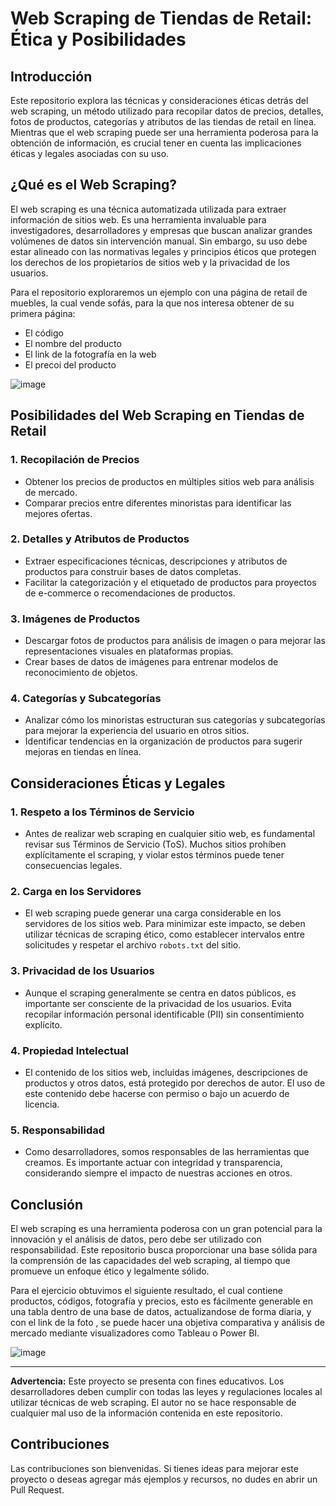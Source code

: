 # Web Scraping de Tiendas de Retail: Ética y Posibilidades

## Introducción

Este repositorio explora las técnicas y consideraciones éticas detrás del web scraping, un método utilizado para recopilar datos de precios, detalles, fotos de productos, categorías y atributos de las tiendas de retail en línea. Mientras que el web scraping puede ser una herramienta poderosa para la obtención de información, es crucial tener en cuenta las implicaciones éticas y legales asociadas con su uso.

## ¿Qué es el Web Scraping?

El web scraping es una técnica automatizada utilizada para extraer información de sitios web. Es una herramienta invaluable para investigadores, desarrolladores y empresas que buscan analizar grandes volúmenes de datos sin intervención manual. Sin embargo, su uso debe estar alineado con las normativas legales y principios éticos que protegen los derechos de los propietarios de sitios web y la privacidad de los usuarios.

Para el repositorio exploraremos un ejemplo con una página de retail de muebles, la cual vende sofás, para la que nos interesa obtener de su primera página: 
* El código
* El nombre del producto
* El link de la fotografía en la web
* El precoi del producto

![image](https://github.com/user-attachments/assets/3fbc99fd-7b54-42ae-b8d8-fb7cf72f7497)

## Posibilidades del Web Scraping en Tiendas de Retail

### 1. **Recopilación de Precios**
   - Obtener los precios de productos en múltiples sitios web para análisis de mercado.
   - Comparar precios entre diferentes minoristas para identificar las mejores ofertas.

### 2. **Detalles y Atributos de Productos**
   - Extraer especificaciones técnicas, descripciones y atributos de productos para construir bases de datos completas.
   - Facilitar la categorización y el etiquetado de productos para proyectos de e-commerce o recomendaciones de productos.

### 3. **Imágenes de Productos**
   - Descargar fotos de productos para análisis de imagen o para mejorar las representaciones visuales en plataformas propias.
   - Crear bases de datos de imágenes para entrenar modelos de reconocimiento de objetos.

### 4. **Categorías y Subcategorías**
   - Analizar cómo los minoristas estructuran sus categorías y subcategorías para mejorar la experiencia del usuario en otros sitios.
   - Identificar tendencias en la organización de productos para sugerir mejoras en tiendas en línea.

## Consideraciones Éticas y Legales

### 1. **Respeto a los Términos de Servicio**
   - Antes de realizar web scraping en cualquier sitio web, es fundamental revisar sus Términos de Servicio (ToS). Muchos sitios prohíben explícitamente el scraping, y violar estos términos puede tener consecuencias legales.

### 2. **Carga en los Servidores**
   - El web scraping puede generar una carga considerable en los servidores de los sitios web. Para minimizar este impacto, se deben utilizar técnicas de scraping ético, como establecer intervalos entre solicitudes y respetar el archivo `robots.txt` del sitio.

### 3. **Privacidad de los Usuarios**
   - Aunque el scraping generalmente se centra en datos públicos, es importante ser consciente de la privacidad de los usuarios. Evita recopilar información personal identificable (PII) sin consentimiento explícito.

### 4. **Propiedad Intelectual**
   - El contenido de los sitios web, incluidas imágenes, descripciones de productos y otros datos, está protegido por derechos de autor. El uso de este contenido debe hacerse con permiso o bajo un acuerdo de licencia.

### 5. **Responsabilidad**
   - Como desarrolladores, somos responsables de las herramientas que creamos. Es importante actuar con integridad y transparencia, considerando siempre el impacto de nuestras acciones en otros.

## Conclusión

El web scraping es una herramienta poderosa con un gran potencial para la innovación y el análisis de datos, pero debe ser utilizado con responsabilidad. Este repositorio busca proporcionar una base sólida para la comprensión de las capacidades del web scraping, al tiempo que promueve un enfoque ético y legalmente sólido.

Para el ejercicio obtuvimos el siguiente resultado, el cual contiene productos, códigos, fotografía y precios, esto es fácilmente generable en una tabla dentro de una base de datos, actualizandose de forma diaria, y con el link de la foto , se puede hacer una objetiva comparativa y análisis de mercado mediante visualizadores como Tableau o Power BI. 

![image](https://github.com/user-attachments/assets/3f144ed8-2d1d-43b4-ad88-1b0c958e32a9)

---

**Advertencia:** Este proyecto se presenta con fines educativos. Los desarrolladores deben cumplir con todas las leyes y regulaciones locales al utilizar técnicas de web scraping. El autor no se hace responsable de cualquier mal uso de la información contenida en este repositorio.

## Contribuciones

Las contribuciones son bienvenidas. Si tienes ideas para mejorar este proyecto o deseas agregar más ejemplos y recursos, no dudes en abrir un Pull Request.
